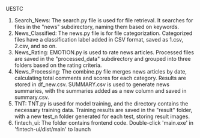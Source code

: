 UESTC

1. Search_News: The search.py file is used for file retrieval. It searches for files in the "news" subdirectory, naming them based on keywords.
2. News_Classified: The news.py file is for file categorization. Categorized files have a classification label added in CSV format, saved as 1.csv, 2.csv, and so on.
3. News_Rating: EMOTION.py is used to rate news articles. Processed files are saved in the "processed_data" subdirectory and grouped into three folders based on the rating criteria.
4. News_Processing: The combine.py file merges news articles by date, calculating total comments and scores for each category. Results are stored in df_new.csv. SUMMARY.csv is used to generate news summaries, with the summaries added as a new column and saved in summary.csv.
5. TNT: TNT.py is used for model training, and the directory contains the necessary training data. Training results are saved in the "result" folder, with a new test_n folder generated for each test, storing result images.
6. fintech_ui: The folder contains frontend code. Double-click 'main.exe' in 'fintech-ui/dist/main' to launch
